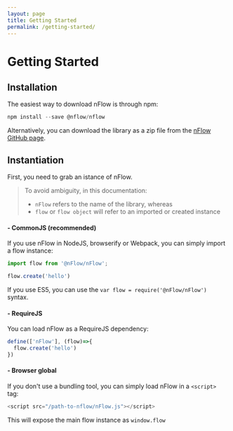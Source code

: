 ```yaml
---
layout: page
title: Getting Started
permalink: /getting-started/
---
```


# Getting Started

## Installation
The easiest way to download nFlow is through npm:

```js
npm install --save @nflow/nflow
```
Alternatively, you can download the library as a zip file from the [nFlow GitHub page](https://github.com/mere/nflow).


## Instantiation
First, you need to grab an istance of nFlow.

> To avoid ambiguity, in this documentation:<br />
> - `nFlow` refers to the name of the library, whereas <br />
> - `flow` or `flow object` will refer to an imported or created instance


#### - CommonJS (recommended)
If you use nFlow in NodeJS, browserify or Webpack, you can simply import a flow instance:

```js
import flow from '@nFlow/nFlow';

flow.create('hello')
```
If you use ES5, you can use the `var flow = require('@nFlow/nFlow')` syntax.

#### - RequireJS
You can load nFlow as a RequireJS dependency:

```js
define(['nFlow'], (flow)=>{
  flow.create('hello')
})
```

#### - Browser global
If you don't use a bundling tool, you can simply load nFlow in a `<script>` tag:

```js
<script src="/path-to-nflow/nFlow.js"></script>
```
This will expose the main flow instance as `window.flow`





